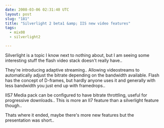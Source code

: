 ```yaml
---
date: 2008-03-06 02:31:40 UTC
layout: post
slug: "181"
title: "Silverlight 2 beta1 &amp; IIS new video features"
tags:
  - mix08
  - silverlight2

---
```

<p>Silverlight is a topic I know next to nothing about, but I am seeing some interesting stuff the flash video stack doesn't really have..</p>

<p>They're introducing adaptive streaming.. Allowing videostreams to automatically adjust the bitrate depending on the bandwidth available. Flash has the concept of D-frames, but hardly anyone uses it and generally with less bandwidth you just end up with framedrops..</p>

<p>IIS7 Media pack can be configured to have bitrate throttling, useful for progressive downloads.. This is more an II7 feature than a silverlight feature though..</p>

<p>Thats where it ended, maybe there's more new features but the presentation was short..</p>
